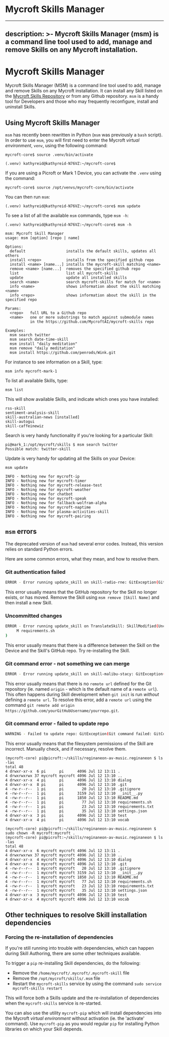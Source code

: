 # Mycroft Skills Manager

---
description: >-
  Mycroft Skills Manager (msm) is a command line tool used to add, manage and
  remove Skills on any Mycroft installation.
---

# Mycroft Skills Manager

Mycroft Skills Manager \(MSM\) is a command line tool used to add, manage and remove Skills on any Mycroft installation. It can install any Skill listed on the [Mycroft Skills Repository](https://github.com/MycroftAI/mycroft-skills) or from any Github repository. `msm` is a handy tool for Developers and those who may frequently reconfigure, install and uninstall Skills.

## Using Mycroft Skills Manager

`msm` has recently been rewritten in Python \(`msm` was previously a `bash` script\). In order to use `msm`, you will first need to enter the Mycroft _virtual environment_, `venv`, using the following command:

`mycroft-core$ source .venv/bin/activate`

`(.venv) kathyreid@kathyreid-N76VZ:~/mycroft-core$`

If you are using a Picroft or Mark 1 Device, you can activate the `.venv` using the command:

`mycroft-core$ source /opt/venvs/mycroft-core/bin/activate`

You can then run `msm`:

`(.venv) kathyreid@kathyreid-N76VZ:~/mycroft-core$ msm update`

To see a list of all the available `msm` commands, type `msm -h`:

```text
(.venv) kathyreid@kathyreid-N76VZ:~/mycroft-core$ msm -h

msm: Mycroft Skill Manager
usage: msm [option] [repo | name]

Options:
  default                  installs the default skills, updates all others
  install <repo>           installs from the specified github repo
  install <name> [name...] installs the mycroft-skill matching <name>
  remove <name> [name...]  removes the specified github repo
  list                     list all mycroft-skills
  update                   update all installed skills
  search <name>            search mycroft-skills for match for <name>
  info <name>              shows information about the skill matching <name>
  info <repo>              shows information about the skill in the specified repo

Params:
  <repo>   full URL to a Github repo
  <name>   one or more substrings to match against submodule names
           in the https://github.com/MycroftAI/mycroft-skills repo

Examples:
  msm search twitter
  msm search date-time-skill
  msm install "daily meditation"
  msm remove "daily meditation"
  msm install https://github.com/penrods/Wink.git
```

For instance to see information on a Skill, type:

`msm info mycroft-mark-1`

To list all available Skills, type:

`msm list`

This will show available Skills, and indicate which ones you have installed:

```text
rss-skill
sentiment-analysis-skill
skill-australian-news [installed]
skill-autogui
skill-caffeinewiz
```

Search is very handy functionality if you're looking for a particular Skill:

```text
pi@mark_1:/opt/mycroft/skills $ msm search twitter
Possible match: twitter-skill
```

Update is very handy for updating all the Skills on your Device:

`msm update`

```text
INFO - Nothing new for mycroft-ip
INFO - Nothing new for mycroft-timer
INFO - Nothing new for mycroft-release-test
INFO - Nothing new for mycroft-weather
INFO - Nothing new for chatbot
INFO - Nothing new for mycroft-speak
INFO - Nothing new for fallback-wolfram-alpha
INFO - Nothing new for mycroft-naptime
INFO - Nothing new for plasma-activities-skill
INFO - Nothing new for mycroft-pairing
```

## `msm` errors

The deprecated version of `msm` had several error codes. Instead, this version relies on standard Python errors.

Here are some common errors, what they mean, and how to resolve them.

### Git authentication failed

```bash
ERROR - Error running update_skill on skill-radio-rne: GitException(Git command failed: GitCommandError(['git', 'fetch'], 128, b"remote: Invalid username or password.nfatal: Authentication failed for 'https://github.com/ChrisFernandez/skill-radio-rne/'", b''))
```

This error usually means that the GitHub repository for the Skill no longer exists, or has moved. Remove the Skill using `msm remove [Skill Name]` and then install a new Skill.

### Uncommitted changes

```bash
ERROR - Error running update_skill on TranslateSkill: SkillModified(Uncommitted changes:
     M requirements.sh
)
```

This error usually means that there is a difference between the Skill on the Device and the Skill's GitHub repo. Try re-installing the Skill.

### Git command error - not something we can merge

```bash
ERROR - Error running update_skill on skill-malibu-stacy: GitException(Git command failed: GitCommandError(['git', 'merge', '--ff-only', 'origin/HEAD'], 1, b'merge: origin/HEAD - not something we can merge', b''))
```

This error usually means that there is no `remote url` defined for the Git repository \(ie. named `origin` - which is the default name of a `remote url`\). This often happens during Skill development when `git init` is run _without_ defining a `remote url`. To resolve this error, add a `remote url` using the command `git remote add origin https://github.com/yourGitHubUsername/yourrepo.git`.

### Git command error - failed to update repo

```bash
WARNING - Failed to update repo: GitException(Git command failed: GitCommandError(['git', 'config', 'remote.origin.url', 'https://github.com/MycroftAI/mycroft-skills'], 255, b'error: could not lock config file .git/config: Permission denied', b''))
```

This error usually means that the filesystem permissions of the Skill are incorrect. Manually check, and if necessary, resolve them.

```text
(mycroft-core) pi@picroft:~/skills/reginaneon-av-music.reginaneon $ ls -las
total 48
4 drwxr-xr-x  6 pi      pi      4096 Jul 12 13:11 .
4 drwxrwxrwx 37 mycroft mycroft 4096 Jul 12 13:10 ..
4 drwxr-xr-x  4 pi      pi      4096 Jul 12 13:10 dialog
4 drwxr-xr-x  8 pi      pi      4096 Jul 12 13:10 .git
4 -rw-r--r--  1 pi      pi        20 Jul 12 13:10 .gitignore
4 -rw-r--r--  1 pi      pi      3159 Jul 12 13:10 __init__.py
4 -rw-r--r--  1 pi      pi      1850 Jul 12 13:10 README.md
4 -rw-r--r--  1 pi      pi        77 Jul 12 13:10 requirements.sh
4 -rw-r--r--  1 pi      pi        23 Jul 12 13:10 requirements.txt
4 -rw-r--r--  1 pi      pi        35 Jul 12 13:10 settings.json
4 drwxr-xr-x  3 pi      pi      4096 Jul 12 13:10 test
4 drwxr-xr-x  4 pi      pi      4096 Jul 12 13:10 vocab

(mycroft-core) pi@picroft:~/skills/reginaneon-av-music.reginaneon $ sudo chown -R mycroft:mycroft .
(mycroft-core) pi@picroft:~/skills/reginaneon-av-music.reginaneon $ ls -las
total 48
4 drwxr-xr-x  6 mycroft mycroft 4096 Jul 12 13:11 .
4 drwxrwxrwx 37 mycroft mycroft 4096 Jul 12 13:10 ..
4 drwxr-xr-x  4 mycroft mycroft 4096 Jul 12 13:10 dialog
4 drwxr-xr-x  8 mycroft mycroft 4096 Jul 12 13:10 .git
4 -rw-r--r--  1 mycroft mycroft   20 Jul 12 13:10 .gitignore
4 -rw-r--r--  1 mycroft mycroft 3159 Jul 12 13:10 __init__.py
4 -rw-r--r--  1 mycroft mycroft 1850 Jul 12 13:10 README.md
4 -rw-r--r--  1 mycroft mycroft   77 Jul 12 13:10 requirements.sh
4 -rw-r--r--  1 mycroft mycroft   23 Jul 12 13:10 requirements.txt
4 -rw-r--r--  1 mycroft mycroft   35 Jul 12 13:10 settings.json
4 drwxr-xr-x  3 mycroft mycroft 4096 Jul 12 13:10 test
4 drwxr-xr-x  4 mycroft mycroft 4096 Jul 12 13:10 vocab
```

## Other techniques to resolve Skill installation dependencies

### Forcing the re-installation of dependencies

If you're still running into trouble with dependencies, which can happen during Skill Authoring, there are some other techniques available.

To trigger a `pip` re-installing Skill dependencies, do the following:

* Remove the `/home/mycroft/.mycroft/.mycroft-skill` file
* Remove the `/opt/mycroft/skills/.msm` file
* Restart the `mycroft-skills` service by using the command `sudo service mycroft-skills restart`

This will force both a Skills update and the re-installation of dependencies when the `mycroft-skills` service is re-started.

You can also use the utility `mycroft-pip` which will install dependencies into the Mycroft _virtual environment_ without activation \(ie. the 'activate' command\). Use `mycroft-pip` as you would regular `pip` for installing Python libraries on which your Skill depends.

